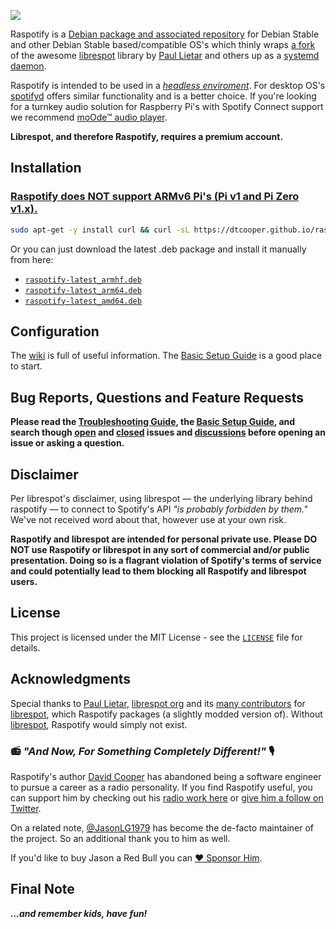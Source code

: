 
[<img src="https://raw.githubusercontent.com/dtcooper/raspotify/master/raspotify.svg?sanitize=true">](https://github.com/dtcooper/raspotify)

Raspotify is a [Debian package and associated repository](https://en.wikipedia.org/wiki/Deb_(file_format)) for Debian Stable and other Debian Stable based/compatible OS's
which thinly wraps [a fork](https://github.com/JasonLG1979/librespot/tree/raspotify) of the awesome
[librespot](https://github.com/librespot-org/librespot) library by
[Paul Lietar](https://github.com/plietar) and others up as a [systemd](https://en.wikipedia.org/wiki/Systemd) [daemon](https://en.wikipedia.org/wiki/Daemon_(computing)).

Raspotify is intended to be used in a *[headless enviroment](https://en.wikipedia.org/wiki/Headless_computer)*.
For desktop OS's [spotifyd](https://github.com/Spotifyd/spotifyd) offers similar functionality and is a better choice.
If you're looking for a turnkey audio solution for Raspberry Pi's with Spotify Connect support we recommend [moOde™ audio player](https://moodeaudio.org/).

**Librespot, and therefore Raspotify, requires a premium account.**

## Installation
### [Raspotify does NOT support ARMv6 Pi's (Pi v1 and Pi Zero v1.x).](https://github.com/dtcooper/raspotify/wiki/Raspotify-on-Pi-v1's-and-Pi-Zero-v1.x)

```sh
sudo apt-get -y install curl && curl -sL https://dtcooper.github.io/raspotify/install.sh | sh
```

Or you can just download the latest .deb package and install it manually from here:
* [`raspotify-latest_armhf.deb`](https://dtcooper.github.io/raspotify/raspotify-latest_armhf.deb)
* [`raspotify-latest_arm64.deb`](https://dtcooper.github.io/raspotify/raspotify-latest_arm64.deb)
* [`raspotify-latest_amd64.deb`](https://dtcooper.github.io/raspotify/raspotify-latest_amd64.deb)

## Configuration

The [wiki](https://github.com/dtcooper/raspotify/wiki) is full of useful information. The [Basic Setup Guide](https://github.com/dtcooper/raspotify/wiki/Basic-Setup-Guide) is a good place to start.

## Bug Reports, Questions and Feature Requests

**Please read the [Troubleshooting Guide](https://github.com/dtcooper/raspotify/wiki/Troubleshooting), the [Basic Setup Guide](https://github.com/dtcooper/raspotify/wiki/Basic-Setup-Guide), and search though [open](https://github.com/dtcooper/raspotify/issues?q=is%3Aopen+is%3Aissue) and [closed](https://github.com/dtcooper/raspotify/issues?q=is%3Aissue+is%3Aclosed) issues and [discussions](https://github.com/dtcooper/raspotify/discussions) before opening an issue or asking a question.**

## Disclaimer

Per librespot's disclaimer, using librespot &mdash; the underlying library behind
raspotify &mdash; to connect to Spotify's API *"is probably forbidden by them."*
We've not received word about that, however use at your own risk.

**Raspotify and librespot are intended for personal private use. Please DO NOT use Raspotify or librespot in any sort of commercial and/or public presentation. Doing so is a flagrant violation of Spotify's terms of service and could potentially lead to them blocking all Raspotify and librespot users.**

## License

This project is licensed under the MIT License - see the [`LICENSE`](LICENSE)
file for details.

## Acknowledgments

Special thanks to [Paul Lietar](https://github.com/plietar), [librespot org](https://github.com/librespot-org)
and its [many contributors](https://github.com/librespot-org/librespot/graphs/contributors) for [librespot](https://github.com/librespot-org/librespot),
which Raspotify packages (a slightly modded version of). Without [librespot](https://github.com/librespot-org/librespot),
Raspotify would simply not exist.

### 📻 *"And Now, For Something Completely Different!"* 🎙️

Raspotify's author [David Cooper](https://jew.pizza/) has abandoned being a software
engineer to pursue a career as a radio personality. If you find Raspotify useful, you
can support him by checking out his [radio work here](https://jew.pizza/) or
[give him a follow on Twitter](https://twitter.com/dtcooper).

On a related note, [@JasonLG1979](https://github.com/JasonLG1979) has become the
de-facto maintainer of the project. So an additional thank you to him as well.

If you'd like to buy Jason a Red Bull you can [❤️ Sponsor Him](https://github.com/sponsors/JasonLG1979).

## Final Note

***...and remember kids, have fun!***

